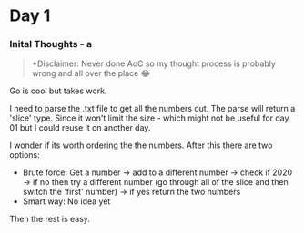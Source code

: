 # Day 1 

### Inital Thoughts - a
> *Disclaimer: Never done AoC so my thought process is probably wrong and all over the place :joy:

Go is cool but takes work. 

I need to parse the .txt file to get all the numbers out. The parse will return a 'slice' type. Since it won't limit the size - which might not be useful for day 01 but I could reuse it on another day. 

I wonder if its worth ordering the the numbers. After this there are two options: 
* Brute force: Get a number -> add to a different number -> check if 2020 -> if no then try a different number (go through all of the slice and then switch the 'first' number) -> if yes return the two numbers
* Smart way: No idea yet 

Then the rest is easy. 
